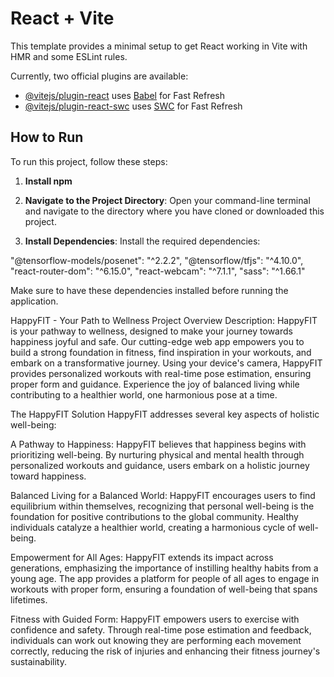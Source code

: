 # React + Vite

This template provides a minimal setup to get React working in Vite with HMR and some ESLint rules.

Currently, two official plugins are available:

- [@vitejs/plugin-react](https://github.com/vitejs/vite-plugin-react/blob/main/packages/plugin-react/README.md) uses [Babel](https://babeljs.io/) for Fast Refresh
- [@vitejs/plugin-react-swc](https://github.com/vitejs/vite-plugin-react-swc) uses [SWC](https://swc.rs/) for Fast Refresh

## How to Run

To run this project, follow these steps:

1. **Install npm**

2. **Navigate to the Project Directory**: Open your command-line terminal and navigate to the directory where you have cloned or downloaded this project.

3. **Install Dependencies**: Install the required dependencies:

  "@tensorflow-models/posenet": "^2.2.2",
  "@tensorflow/tfjs": "^4.10.0",
  "react-router-dom": "^6.15.0",
  "react-webcam": "^7.1.1",
  "sass": "^1.66.1"

Make sure to have these dependencies installed before running the application.


HappyFIT - Your Path to Wellness
Project Overview
Description:
HappyFIT is your pathway to wellness, designed to make your journey towards happiness joyful and safe. Our cutting-edge web app empowers you to build a strong foundation in fitness, find inspiration in your workouts, and embark on a transformative journey. Using your device's camera, HappyFIT provides personalized workouts with real-time pose estimation, ensuring proper form and guidance. Experience the joy of balanced living while contributing to a healthier world, one harmonious pose at a time.

The HappyFIT Solution
HappyFIT addresses several key aspects of holistic well-being:

A Pathway to Happiness: HappyFIT believes that happiness begins with prioritizing well-being. By nurturing physical and mental health through personalized workouts and guidance, users embark on a holistic journey toward happiness.

Balanced Living for a Balanced World: HappyFIT encourages users to find equilibrium within themselves, recognizing that personal well-being is the foundation for positive contributions to the global community. Healthy individuals catalyze a healthier world, creating a harmonious cycle of well-being.

Empowerment for All Ages: HappyFIT extends its impact across generations, emphasizing the importance of instilling healthy habits from a young age. The app provides a platform for people of all ages to engage in workouts with proper form, ensuring a foundation of well-being that spans lifetimes.

Fitness with Guided Form: HappyFIT empowers users to exercise with confidence and safety. Through real-time pose estimation and feedback, individuals can work out knowing they are performing each movement correctly, reducing the risk of injuries and enhancing their fitness journey's sustainability.




